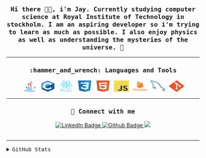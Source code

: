 
<h3 style ="text-align:center"><samp> Hi there 👋🏾, i'm Jay. Currently studying computer science at Royal Institute of Technology in stockholm. 
  I am an aspiring developer so i'm trying to learn as much as possible. I also enjoy physics as well as understanding the mysteries of the universe. 📡  </samp></h3>

---

<h3 align="center"><samp> :hammer_and_wrench: Languages and Tools </samp></h3> 
<div align="center">
  <img height="30" src="https://github.com/devicons/devicon/blob/master/icons/java/java-original.svg" title="Java" alt="Java" width="40" height="40"/>&nbsp;
  <img height="30" src="https://github.com/devicons/devicon/blob/master/icons/c/c-original.svg" title="C-program" alt="c" width="40" height="40"/>&nbsp;
  <img height="30" src="https://github.com/devicons/devicon/blob/master/icons/react/react-original-wordmark.svg" title="React" alt="React" width="40" height="40"/>&nbsp;
  <img height="30" src="https://github.com/devicons/devicon/blob/master/icons/css3/css3-original.svg"  title="CSS3" alt="CSS" width="40" height="40"/>&nbsp;
  <img height="30" src="https://github.com/devicons/devicon/blob/master/icons/html5/html5-original.svg" title="HTML5" alt="HTML" width="40" height="40"/>&nbsp;
  <img height="30" src="https://github.com/devicons/devicon/blob/master/icons/javascript/javascript-original.svg" title="JavaScript" alt="JavaScript" width="40" height="40"/>&nbsp;
  <img height="30" src="https://github.com/devicons/devicon/blob/master/icons/firebase/firebase-plain-wordmark.svg" title="Firebase" alt="Firebase" width="40" height="40"/>&nbsp;
  <img height="30" src="https://github.com/devicons/devicon/blob/master/icons/mysql/mysql-original.svg" title="MySQL"  alt="MySQL" width="40" height="40"/>&nbsp;
  <img height="30" src="https://github.com/devicons/devicon/blob/master/icons/git/git-original.svg" title="Git" **alt="Git" width="40" height="40"/>
</div>

---

<h3 align="center"><samp>💬 Connect with me</samp></h3> 
<div id="badges" align="center">
  <a href="https://www.linkedin.com/in/jabez-otieno-46bbb71b5/">
    <img src="https://img.shields.io/badge/LinkedIn-blueviolet?style=for-the-badge&logo=LinkedIn&logoColor=white" alt="LinkedIn Badge"/>
  </a>
  <a href="https://github.com/Jakunot">
    <img src="https://img.shields.io/badge/Github-blueviolet?style=for-the-badge&logo=Github&logoColor=white" alt="Github Badge"/>
  </a>
  <a href="mailto: jabkun@gmail.com"> <img src="https://img.shields.io/badge/e‑mail-blueviolet?style=for-the-badge&logo=GMail&logoColor=white"/></a>
</div>
<br>

---

<details>
  <summary><samp>GitHub Stats</samp></summary>
  <p align="center">
 
 <a href="https://github.com/anuraghazra/github-readme-stats"><img align="center" width="400px" height="148px" src="https://github-readme-stats.vercel.app/api?username=Jakunot&show_icons=true&      include_all_commits=true&theme=graywhite&hide_border=true" alt="Anurag's github stats" /></a> <br>
    <a href="https://github.com/anuraghazra/github-readme-stats"><img align="center" width="400px" height="148px" src="https://github-readme-stats.vercel.app/api/top-langs/?username=Jakunot&layout=compact&theme=graywhite&hide_border=true" /></a> 
  </p>
 </details>

